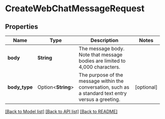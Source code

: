 # CreateWebChatMessageRequest

## Properties

Name | Type | Description | Notes
------------ | ------------- | ------------- | -------------
**body** | **String** | The message body. Note that message bodies are limited to 4,000 characters. | 
**body_type** | Option<**String**> | The purpose of the message within the conversation, such as a standard text entry versus a greeting. | [optional]

[[Back to Model list]](../README.md#documentation-for-models) [[Back to API list]](../README.md#documentation-for-api-endpoints) [[Back to README]](../README.md)


